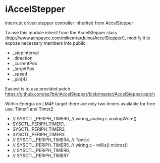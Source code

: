 iAccelStepper
=============

interrupt driven stepper controller inherited from AccelStepper

To use this module inherit from the AccelStepper class (http://www.airspayce.com/mikem/arduino/AccelStepper/), modify it to expose necessary members into public:

* _stepInterval
* _direction
* _currentPos
* _targetPos
* _speed
* _pin[4]

Easiest is to use provided patch https://github.com/sq7bti/iAccelStepper/blob/master/AccelStepper.patch

Within Energia on LM4F target there are only two timers available for free use: Timer1 and Timer2

- //  SYSCTL_PERIPH_TIMER0, // wiring_analog.c analogWrite()
-   SYSCTL_PERIPH_TIMER1,
-   SYSCTL_PERIPH_TIMER2,
-   SYSCTL_PERIPH_TIMER3
- //  SYSCTL_PERIPH_TIMER4, // Tone.c
- //  SYSCTL_PERIPH_TIMER5, // wiring.c - millis() micros()
- //  SYSCTL_PERIPH_TIMER6,
- //  SYSCTL_PERIPH_TIMER7
